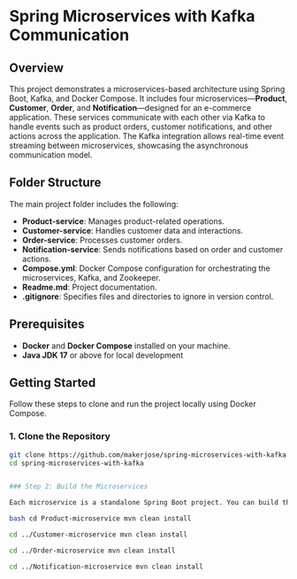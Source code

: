 # Spring Microservices with Kafka Communication

## Overview

This project demonstrates a microservices-based architecture using Spring Boot, Kafka, and Docker Compose. It includes four microservices—**Product**, **Customer**, **Order**, and **Notification**—designed for an e-commerce application. These services communicate with each other via Kafka to handle events such as product orders, customer notifications, and other actions across the application. The Kafka integration allows real-time event streaming between microservices, showcasing the asynchronous communication model.

## Folder Structure

The main project folder includes the following:
- **Product-service**: Manages product-related operations.
- **Customer-service**: Handles customer data and interactions.
- **Order-service**: Processes customer orders.
- **Notification-service**: Sends notifications based on order and customer actions.
- **Compose.yml**: Docker Compose configuration for orchestrating the microservices, Kafka, and Zookeeper.
- **Readme.md**: Project documentation.
- **.gitignore**: Specifies files and directories to ignore in version control.

## Prerequisites

- **Docker** and **Docker Compose** installed on your machine.
- **Java JDK 17** or above for local development

## Getting Started

Follow these steps to clone and run the project locally using Docker Compose.

### 1. Clone the Repository

```bash
git clone https://github.com/makerjose/spring-microservices-with-kafka.git
cd spring-microservices-with-kafka


### Step 2: Build the Microservices

Each microservice is a standalone Spring Boot project. You can build them using Maven:

bash cd Product-microservice mvn clean install

cd ../Customer-microservice mvn clean install

cd ../Order-microservice mvn clean install

cd ../Notification-microservice mvn clean install